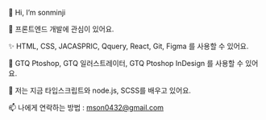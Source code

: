 👋 Hi, I’m sonminji
  
👀 프론트엔드 개발에 관심이 있어요.

✨ HTML, CSS, JACASPRIC, Qquery, React, Git, Figma 를 사용할 수 있어요.

🎈 GTQ Ptoshop, GTQ 일러스트레이터, GTQ Ptoshop InDesign 를 사용할 수 있어요.
  
🌱 저는 지금 타입스크립트와 node.js, SCSS를 배우고 있어요.

📫 나에게 연락하는 방법 : mson0432@gmail.com

<!---
sonminji020115/sonminji020115 는 GitHub 프로필에 'README.md ' (이 파일) 이 나타나므로  ✨ 스페셜  ✨ Repository 입니다
미리보기 링크를 클릭하여 변경 사항을 확인할 수 있습니다.
--->
